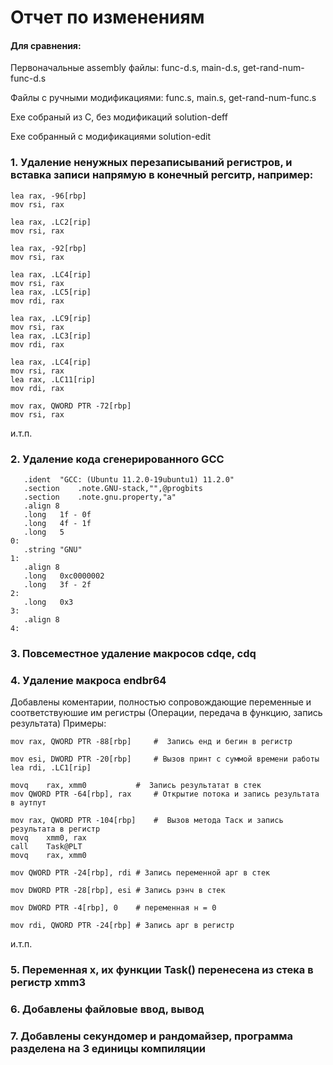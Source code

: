 # Отчет по изменениям
#### Для сравнения:
Первоначальные assembly файлы: func-d.s, main-d.s, get-rand-num-func-d.s

Файлы с ручными модификациями: func.s, main.s, get-rand-num-func.s

Exe собраный из C, без модификаций  solution-deff

Exe собранный с модификациями solution-edit
### 1. Удаление ненужных перезаписываний регистров, и вставка записи напрямую в конечный регситр, например:

```
lea	rax, -96[rbp]
mov	rsi, rax
```
```
lea	rax, .LC2[rip]
mov	rsi, rax
```
```
lea	rax, -92[rbp]
mov	rsi, rax
```
```
lea	rax, .LC4[rip]
mov	rsi, rax
lea	rax, .LC5[rip]
mov	rdi, rax
```

```
lea	rax, .LC9[rip]
mov	rsi, rax
lea	rax, .LC3[rip]
mov	rdi, rax
```
```
lea	rax, .LC4[rip]
mov	rsi, rax
lea	rax, .LC11[rip]
mov	rdi, rax
  ```

```
mov	rax, QWORD PTR -72[rbp]
mov	rsi, rax
```

и.т.п.


 ### 2. Удаление кода сгенерированного GCC
 ```
 	.ident	"GCC: (Ubuntu 11.2.0-19ubuntu1) 11.2.0"
	.section	.note.GNU-stack,"",@progbits
	.section	.note.gnu.property,"a"
	.align 8
	.long	1f - 0f
	.long	4f - 1f
	.long	5
0:
	.string	"GNU"
1:
	.align 8
	.long	0xc0000002
	.long	3f - 2f
2:
	.long	0x3
3:
	.align 8
4:
```
### 3. Повсеместное удаление макросов cdqe, cdq
### 4. Удаление макроса endbr64
Добавлены коментарии, полностью сопровождающие переменные и соответствуюшие им регистры (Операции, передача в функцию, запись результата)
Примеры:

```
mov	rax, QWORD PTR -88[rbp]		#  Запись енд и бегин в регистр
```
```
mov	esi, DWORD PTR -20[rbp]		# Вызов принт с суммой времени работы
lea	rdi, .LC1[rip]
```
```
movq	rax, xmm0			#  Запись результатат в стек
mov	QWORD PTR -64[rbp], rax		# Открытие потока и запись результата в аутпут
```
```
mov	rax, QWORD PTR -104[rbp]	#  Вызов метода Таск и запись результата в регистр
movq	xmm0, rax
call	Task@PLT
movq	rax, xmm0
```
```
mov	QWORD PTR -24[rbp], rdi	# Запись переменной арг в стек
```
```
mov	DWORD PTR -28[rbp], esi # Запись рэнч в стек
```
```
mov	DWORD PTR -4[rbp], 0	# переменная н = 0
```
```
mov	rdi, QWORD PTR -24[rbp] # Запись арг в регистр
```
и.т.п.

### 5. Переменная х, их функции Task() перенесена из стека в регистр xmm3
### 6. Добавлены файловые ввод, вывод
### 7. Добавлены секундомер и рандомайзер, программа разделена на 3 единицы компиляции
 
